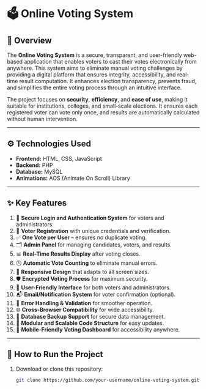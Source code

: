 # 🗳️ Online Voting System

## 📖 Overview
The **Online Voting System** is a secure, transparent, and user-friendly web-based application that enables voters to cast their votes electronically from anywhere. This system aims to eliminate manual voting challenges by providing a digital platform that ensures integrity, accessibility, and real-time result computation. It enhances election transparency, prevents fraud, and simplifies the entire voting process through an intuitive interface.

The project focuses on **security**, **efficiency**, and **ease of use**, making it suitable for institutions, colleges, and small-scale elections. It ensures each registered voter can vote only once, and results are automatically calculated without human intervention.

---

## ⚙️ Technologies Used
- **Frontend:** HTML, CSS, JavaScript  
- **Backend:** PHP  
- **Database:** MySQL  
- **Animations:** AOS (Animate On Scroll) Library  

---

## ✨ Key Features
1. 🔐 **Secure Login and Authentication System** for voters and administrators.  
2. 🧾 **Voter Registration** with unique credentials and verification.  
3. ✅ **One Vote per User** – ensures no duplicate voting.  
4. 🗂️ **Admin Panel** for managing candidates, voters, and results.  
5. 📊 **Real-Time Results Display** after voting closes.  
6. 🕒 **Automatic Vote Counting** to eliminate manual errors.  
7. 🧱 **Responsive Design** that adapts to all screen sizes.  
8. 🛡️ **Encrypted Voting Process** for maximum security.  
9. 🧭 **User-Friendly Interface** for both voters and administrators.  
10. 📬 **Email/Notification System** for voter confirmation (optional).  
11. 🧰 **Error Handling & Validation** for smoother operation.  
12. 🌐 **Cross-Browser Compatibility** for wide accessibility.  
13. 💾 **Database Backup Support** for secure data management.  
14. 🧩 **Modular and Scalable Code Structure** for easy updates.  
15. 📱 **Mobile-Friendly Voting Dashboard** for accessibility anywhere.

---

## 🚀 How to Run the Project
1. Download or clone this repository:
   ```bash
   git clone https://github.com/your-username/online-voting-system.git